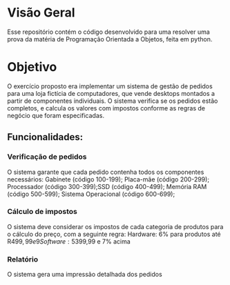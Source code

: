 # Visão Geral
Esse repositório contém o código desenvolvido para uma resolver uma prova da matéria de Programação Orientada a Objetos, feita em python.

# Objetivo
O exercício proposto era implementar um sistema de gestão de pedidos para uma loja fictícia de computadores, que vende desktops montados a partir de componentes individuais. O sistema verifica se os pedidos estão completos, e calcula os valores com impostos conforme as regras de negócio que foram especificadas.

## Funcionalidades:
### Verificação de pedidos
O sistema garante que cada pedido contenha todos os componentes necessários:
Gabinete (código 100-199); Placa-mãe (código 200-299); Processador (código 300-399);SSD (código 400-499); Memória RAM (código 500-599); Sistema Operacional (código 600-699);

### Cálculo de impostos
O sistema deve considerar os impostos de cada categoria de produtos para o cálculo do preço, com a seguinte regra:
Hardware: 6% para produtos até R$499,99 e 9% acima;  
Software: 5% para produtos até R$399,99 e 7% acima

### Relatório
O sistema gera uma impressão detalhada dos pedidos

